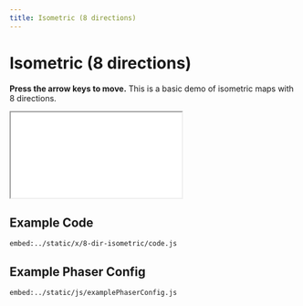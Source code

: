 ```yaml
---
title: Isometric (8 directions)
---
```


# Isometric (8 directions)

**Press the arrow keys to move.** This is a basic demo of isometric maps with 8 directions.

<iframe src="../../x/8-dir-isometric"></iframe>

## Example Code

`embed:../static/x/8-dir-isometric/code.js`

## Example Phaser Config

`embed:../static/js/examplePhaserConfig.js`
